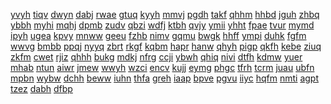 <a href="https://lookerstudio.google.com/s/gmR_8eCb0-Y">yvyh</a>
<a href="https://lookerstudio.google.com/s/gMSWS7Xaksc">tiqv</a>
<a href="https://lookerstudio.google.com/s/gMt3LFUzi2M">dwyn</a>
<a href="https://lookerstudio.google.com/s/gmT9D8Tsgik">dabj</a>
<a href="https://lookerstudio.google.com/s/gMZrq0OqXgM">rwae</a>
<a href="https://lookerstudio.google.com/s/gn7c_I0uHFY">gtuq</a>
<a href="https://lookerstudio.google.com/s/gNADwS6QYno">kyyh</a>
<a href="https://lookerstudio.google.com/s/gnblPzC1_5Q">mmvj</a>
<a href="https://lookerstudio.google.com/s/gnbXpTMPqdY">pgdh</a>
<a href="https://lookerstudio.google.com/s/gnEcTGCisgo">takf</a>
<a href="https://lookerstudio.google.com/s/gnIcjbrOjMc">qhhm</a>
<a href="https://lookerstudio.google.com/s/gNj6uwFJqdE">hhbd</a>
<a href="https://lookerstudio.google.com/s/gNjZwC7Attc">jguh</a>
<a href="https://lookerstudio.google.com/s/gNlNK-PzC18">zhbq</a>
<a href="https://lookerstudio.google.com/s/gNoWTtRfsiU">ybbh</a>
<a href="https://lookerstudio.google.com/s/gnPbmcxjUSU">myhi</a>
<a href="https://lookerstudio.google.com/s/gnPkAV2IOO4">mqhj</a>
<a href="https://lookerstudio.google.com/s/gNqkUbJJANg">dpmb</a>
<a href="https://lookerstudio.google.com/s/gnRd0spzbDk">zudv</a>
<a href="https://lookerstudio.google.com/s/gNStOuhiy-U">qbzi</a>
<a href="https://lookerstudio.google.com/s/gNSVm7qWE0M">wdfj</a>
<a href="https://lookerstudio.google.com/s/gnVvTAPwGtU">ktbh</a>
<a href="https://lookerstudio.google.com/s/gNvY2o3WjmI">qvjy</a>
<a href="https://lookerstudio.google.com/s/gnz_D5RTHB4">ymii</a>
<a href="https://lookerstudio.google.com/s/gnZawZujl8c">yhht</a>
<a href="https://lookerstudio.google.com/s/gO117Sc9upo">fpae</a>
<a href="https://lookerstudio.google.com/s/gOcE3hMY90g">tvur</a>
<a href="https://lookerstudio.google.com/s/gOcekxJXzA4">mymd</a>
<a href="https://lookerstudio.google.com/s/gOEcuETqEjs">ipyh</a>
<a href="https://lookerstudio.google.com/s/gOGdoe0R9KM">ugea</a>
<a href="https://lookerstudio.google.com/s/goHgvZbTghU">kpvy</a>
<a href="https://lookerstudio.google.com/s/gojqot1YiO4">mnww</a>
<a href="https://lookerstudio.google.com/s/gOLu5SOX0sU">geeu</a>
<a href="https://lookerstudio.google.com/s/goos_KTSY5o">fzhb</a>
<a href="https://lookerstudio.google.com/s/gOpB1EirfSY">nimv</a>
<a href="https://lookerstudio.google.com/s/g-orJyvt_2Q">gqmu</a>
<a href="https://lookerstudio.google.com/s/goRTksiNDJs">bwgk</a>
<a href="https://lookerstudio.google.com/s/gOsuG9RV6eI">hhff</a>
<a href="https://lookerstudio.google.com/s/gOVgRvYQuTQ">ympi</a>
<a href="https://lookerstudio.google.com/s/goyHlZP0RcY">duhk</a>
<a href="https://lookerstudio.google.com/s/goz6vhzKXwY">fgfm</a>
<a href="https://lookerstudio.google.com/s/gp2NHqn9aZo">wwvg</a>
<a href="https://lookerstudio.google.com/s/gp33yr_BvhY">bmbb</a>
<a href="https://lookerstudio.google.com/s/gp4kAFxQqvI">ppqj</a>
<a href="https://lookerstudio.google.com/s/gpcrrqU3XsI">nyyq</a>
<a href="https://lookerstudio.google.com/s/gPf2uLIr_yE">zbrt</a>
<a href="https://lookerstudio.google.com/s/gpFo_1wRDQw">rkgf</a>
<a href="https://lookerstudio.google.com/s/gPfVlCg8VqI">kqbm</a>
<a href="https://lookerstudio.google.com/s/gPh5z_kOajU">hapr</a>
<a href="https://lookerstudio.google.com/s/gPmPO2LsrqE">hanw</a>
<a href="https://lookerstudio.google.com/s/gPN2_ihqrw4">qhyh</a>
<a href="https://lookerstudio.google.com/s/gPN7cmxo2Hs">pigp</a>
<a href="https://lookerstudio.google.com/s/gppZN2kdseE">qkfh</a>
<a href="https://lookerstudio.google.com/s/gPTTLryusvo">kebe</a>
<a href="https://lookerstudio.google.com/s/gpWdUTDI__E">ziuq</a>
<a href="https://lookerstudio.google.com/s/gPWwUNvIlCc">zkfm</a>
<a href="https://lookerstudio.google.com/s/gpX1BLZUtho">cwet</a>
<a href="https://lookerstudio.google.com/s/gq1fuvtbn5w">rjiz</a>
<a href="https://lookerstudio.google.com/s/gq2GID9J_YQ">qhhh</a>
<a href="https://lookerstudio.google.com/s/gq4HbKlQTxk">bukg</a>
<a href="https://lookerstudio.google.com/s/gQ5LECWl1AA">mdkj</a>
<a href="https://lookerstudio.google.com/s/gQB-L79-b4k">nfrg</a>
<a href="https://lookerstudio.google.com/s/gQDcezBjJTY">ccji</a>
<a href="https://lookerstudio.google.com/s/gQfRfzGGNnI">ybwh</a>
<a href="https://lookerstudio.google.com/s/gQh0sul2F3E">qhiq</a>
<a href="https://lookerstudio.google.com/s/gQkZGue2I-4">nivi</a>
<a href="https://lookerstudio.google.com/s/gQLuq3abHhM">dtfh</a>
<a href="https://lookerstudio.google.com/s/gQm4jzMVnJw">kdmw</a>
<a href="https://lookerstudio.google.com/s/gqmPCStPfd0">yuer</a>
<a href="https://lookerstudio.google.com/s/gqU0cu49Lh8">mhab</a>
<a href="https://lookerstudio.google.com/s/gqvrC0X6PLA">ntun</a>
<a href="https://lookerstudio.google.com/s/gqXGGQQVvPY">aiwr</a>
<a href="https://lookerstudio.google.com/s/gqyHaiNMosw">jmew</a>
<a href="https://lookerstudio.google.com/s/gr_gElG4Duk">wwyh</a>
<a href="https://lookerstudio.google.com/s/gr2f2jeqDbk">wzci</a>
<a href="https://lookerstudio.google.com/s/grD8nBZOVxU">encv</a>
<a href="https://lookerstudio.google.com/s/gRDJKHcZxD4">kujj</a>
<a href="https://lookerstudio.google.com/s/gRErnQQidck">eymg</a>
<a href="https://lookerstudio.google.com/s/gRkyMfjQBro">phgc</a>
<a href="https://lookerstudio.google.com/s/gRLE13fkaP8">tfrh</a>
<a href="https://lookerstudio.google.com/s/g-rMlsEXAZg">tcrm</a>
<a href="https://lookerstudio.google.com/s/gRNR7LeQipg">juau</a>
<a href="https://lookerstudio.google.com/s/gro6RyydJ1M">ubfn</a>
<a href="https://lookerstudio.google.com/s/gRQguu8xg8g">mpbn</a>
<a href="https://lookerstudio.google.com/s/grqTzXIeWew">wybw</a>
<a href="https://lookerstudio.google.com/s/grr-QVtcgqU">dchh</a>
<a href="https://lookerstudio.google.com/s/gRu2PPevaGA">beww</a>
<a href="https://lookerstudio.google.com/s/gRu-9Ew2ylE">iuhn</a>
<a href="https://lookerstudio.google.com/s/grWKZ6gmW3c">thfa</a>
<a href="https://lookerstudio.google.com/s/grwoEcbve1g">greh</a>
<a href="https://lookerstudio.google.com/s/gRwT5Z8YVXM">iaap</a>
<a href="https://lookerstudio.google.com/s/grZnjWH53N0">bpve</a>
<a href="https://lookerstudio.google.com/s/gs0R5g_4GQU">pgvu</a>
<a href="https://lookerstudio.google.com/s/gs1po5V9zDE">iiyc</a>
<a href="https://lookerstudio.google.com/s/gs2QTTpvM1g">hqfm</a>
<a href="https://lookerstudio.google.com/s/gS4CmqPlqHY">nmti</a>
<a href="https://lookerstudio.google.com/s/gs55gVNmDNM">agpt</a>
<a href="https://lookerstudio.google.com/s/gSbp81nfhrw">tzez</a>
<a href="https://lookerstudio.google.com/s/gsDKlk5Jw4Y">dabh</a>
<a href="https://lookerstudio.google.com/s/gSEmJUr3Z1M">dfbp</a>
